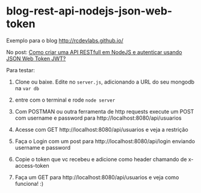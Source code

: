 # blog-rest-api-nodejs-json-web-token
Exemplo para o blog http://rcdevlabs.github.io/

No post: [Como criar uma API RESTfull em NodeJS e autenticar usando JSON Web Token JWT?](http://rcdevlabs.github.io/2015/02/12/como-criar-uma-api-restfull-em-nodejs-e-autenticar-usando-json-web-token-jwt/)

Para testar:
1. Clone ou baixe. Edite no `server.js`, adicionando a URL do seu mongodb na `var db`

2. entre com o terminal e rode `node server`

3. Com POSTMAN ou outra ferramenta de http requests execute um POST com username e password para  http://localhost:8080/api/usuarios

4. Acesse com GET http://localhost:8080/api/usuarios e veja a restrição

5. Faça o Login com um post para  http://localhost:8080/api/login enviando username e password

6. Copie o token que vc recebeu e adicione como header chamando de x-access-token

7. Faça um GET para http://localhost:8080/api/usuarios e veja como funciona! :)
